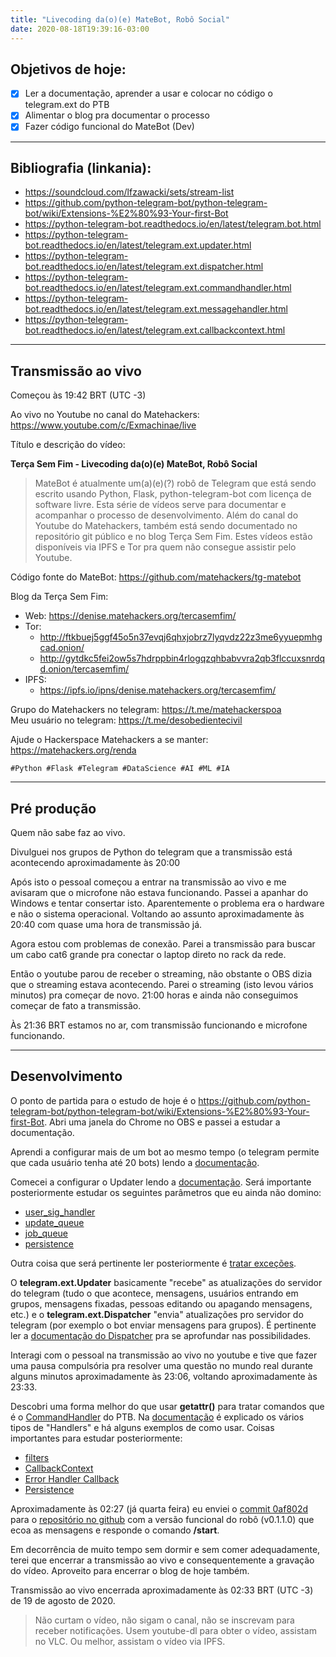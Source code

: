 ```yaml
---
title: "Livecoding da(o)(e) MateBot, Robô Social"
date: 2020-08-18T19:39:16-03:00
---
```


## Objetivos de hoje:

- [x] Ler a documentação, aprender a usar e colocar no código o telegram.ext do PTB  
- [x] Alimentar o blog pra documentar o processo  
- [x] Fazer código funcional do MateBot (Dev)  

---

## Bibliografia (linkania):

* https://soundcloud.com/lfzawacki/sets/stream-list  
* https://github.com/python-telegram-bot/python-telegram-bot/wiki/Extensions-%E2%80%93-Your-first-Bot  
* https://python-telegram-bot.readthedocs.io/en/latest/telegram.bot.html  
* https://python-telegram-bot.readthedocs.io/en/latest/telegram.ext.updater.html  
* https://python-telegram-bot.readthedocs.io/en/latest/telegram.ext.dispatcher.html  
* https://python-telegram-bot.readthedocs.io/en/latest/telegram.ext.commandhandler.html  
* https://python-telegram-bot.readthedocs.io/en/latest/telegram.ext.messagehandler.html  
* https://python-telegram-bot.readthedocs.io/en/latest/telegram.ext.callbackcontext.html  

---

## Transmissão ao vivo

Começou às 19:42 BRT (UTC -3)  

Ao vivo no Youtube no canal do Matehackers: <https://www.youtube.com/c/Exmachinae/live>  

Título e descrição do vídeo:  

**Terça Sem Fim - Livecoding da(o)(e) MateBot, Robô Social**  

> MateBot é atualmente um(a)(e)(?) robô de Telegram que está sendo escrito usando Python, Flask, python-telegram-bot com licença de software livre. Esta série de vídeos serve para documentar e acompanhar o processo de desenvolvimento. Além do canal do Youtube do Matehackers, também está sendo documentado no repositório git público e no blog Terça Sem Fim. Estes vídeos estão disponíveis via IPFS e Tor pra quem não consegue assistir pelo Youtube.

Código fonte do MateBot: https://github.com/matehackers/tg-matebot

Blog da Terça Sem Fim:
- Web: https://denise.matehackers.org/tercasemfim/
- Tor:
  - http://ftkbuej5ggf45o5n37evqj6qhxjobrz7lyqvdz22z3me6yyuepmhgcad.onion/
  - http://gytdkc5fei2ow5s7hdrppbin4rlogqzqhbabvvra2qb3flccuxsnrdqd.onion/tercasemfim/
- IPFS:
  - https://ipfs.io/ipns/denise.matehackers.org/tercasemfim/

Grupo do Matehackers no telegram: <https://t.me/matehackerspoa>  
Meu usuário no telegram: <https://t.me/desobedientecivil>  

Ajude o Hackerspace Matehackers a se manter: https://matehackers.org/renda

`#Python #Flask #Telegram #DataScience #AI #ML #IA`

---

## Pré produção

Quem não sabe faz ao vivo.

Divulguei nos grupos de Python do telegram que a transmissão está acontecendo aproximadamente às 20:00  

Após isto o pessoal começou a entrar na transmissão ao vivo e me avisaram que o microfone não estava funcionando. Passei a apanhar do Windows e tentar consertar isto. Aparentemente o problema era o hardware e não o sistema operacional. Voltando ao assunto aproximadamente às 20:40 com quase uma hora de transmissão já.

Agora estou com problemas de conexão. Parei a transmissão para buscar um cabo cat6 grande pra conectar o laptop direto no rack da rede.

Então o youtube parou de receber o streaming, não obstante o OBS dizia que o streaming estava acontecendo. Parei o streaming (isto levou vários minutos) pra começar de novo. 21:00 horas e ainda não conseguimos começar de fato a transmissão.

Às 21:36 BRT estamos no ar, com transmissão funcionando e microfone funcionando.

---

## Desenvolvimento

O ponto de partida para o estudo de hoje é o <https://github.com/python-telegram-bot/python-telegram-bot/wiki/Extensions-%E2%80%93-Your-first-Bot>. Abri uma janela do Chrome no OBS e passei a estudar a documentação.

Aprendi a configurar mais de um bot ao mesmo tempo (o telegram permite que cada usuário tenha até 20 bots) lendo a [documentação](https://python-telegram-bot.readthedocs.io/en/latest/telegram.bot.html).  

Comecei a configurar o Updater lendo a [documentação](https://python-telegram-bot.readthedocs.io/en/latest/telegram.ext.updater.html). Será importante posteriormente estudar os seguintes parâmetros que eu ainda não domino:  
* [user_sig_handler](https://python-telegram-bot.readthedocs.io/en/latest/telegram.ext.updater.html#telegram.ext.Updater.user_sig_handler)  
* [update_queue](https://python-telegram-bot.readthedocs.io/en/latest/telegram.ext.updater.html#telegram.ext.Updater.update_queue)  
* [job_queue](https://python-telegram-bot.readthedocs.io/en/latest/telegram.ext.updater.html#telegram.ext.Updater.job_queue)  
* [persistence](https://python-telegram-bot.readthedocs.io/en/latest/telegram.ext.updater.html#telegram.ext.Updater.persistence)  

Outra coisa que será pertinente ler posteriormente é [tratar exceções](https://github.com/python-telegram-bot/python-telegram-bot/wiki/Exception-Handling).  

O **telegram.ext.Updater** basicamente "recebe" as atualizações do servidor do telegram (tudo o que acontece, mensagens, usuários entrando em grupos, mensagens fixadas, pessoas editando ou apagando mensagens, etc.) e o **telegram.ext.Dispatcher** "envia" atualizações pro servidor do telegram (por exemplo o bot enviar mensagens para grupos). É pertinente ler a [documentação do Dispatcher](https://python-telegram-bot.readthedocs.io/en/latest/telegram.ext.dispatcher.html) pra se aprofundar nas possibilidades.  

Interagi com o pessoal na transmissão ao vivo no youtube e tive que fazer uma pausa compulsória pra resolver uma questão no mundo real durante alguns minutos aproximadamente às 23:06, voltando aproximadamente às 23:33.  

Descobri uma forma melhor do que usar **getattr()** para tratar comandos que é o [CommandHandler](https://python-telegram-bot.readthedocs.io/en/latest/telegram.ext.commandhandler.html) do PTB. Na [documentação](https://github.com/python-telegram-bot/python-telegram-bot/wiki/Types-of-Handlers) é explicado os vários tipos de "Handlers" e há alguns exemplos de como usar. Coisas importantes para estudar posteriormente:  
* [filters](https://python-telegram-bot.readthedocs.io/en/latest/telegram.ext.commandhandler.html#telegram.ext.CommandHandler.filters)  
* [CallbackContext](https://github.com/python-telegram-bot/python-telegram-bot/wiki/Transition-guide-to-Version-12.0#context-based-callbacks)  
* [Error Handler Callback](https://github.com/python-telegram-bot/python-telegram-bot/wiki/Transition-guide-to-Version-12.0#error-handler-callbacks)  
* [Persistence](https://github.com/python-telegram-bot/python-telegram-bot/wiki/Making-your-bot-persistent)  

Aproximadamente às 02:27 (já quarta feira) eu enviei o [commit 0af802d](https://github.com/matehackers/tg-matebot/commit/0af802d9ee6ee1ee3f8747da65a1d2c73f6d52d3) para o [repositório no github](https://github.com/matehackers/tg-matebot) com a versão funcional do robô (v0.1.1.0) que ecoa as mensagens e responde o comando **/start**.  

Em decorrência de muito tempo sem dormir e sem comer adequadamente, terei que encerrar a transmissão ao vivo e consequentemente a gravação do vídeo. Aproveito para encerrar o blog de hoje também.  

Transmissão ao vivo encerrada aproximadamente às 02:33 BRT (UTC -3) de 19 de agosto de 2020.  

> Não curtam o vídeo, não sigam o canal, não se inscrevam para receber notificações. Usem youtube-dl para obter o vídeo, assistam no VLC. Ou melhor, assistam o vídeo via IPFS.  
